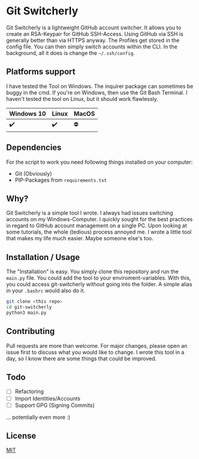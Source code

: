 # Git Switcherly

Git Switcherly is a lightweight GitHub account switcher. It allows you to create an RSA-Keypair for GitHub SSH-Access. Using GitHub via SSH is generally better than via HTTPS anyway. The Profiles get stored in the config file. You can then simply switch accounts within the CLI. In the background, all it does is change the `~/.ssh/config`.

## Platforms support
I have tested the Tool on Windows. The inquirer package can sometimes be buggy in the cmd. If you're on Windows, then use the Git Bash Terminal. I haven't tested the tool on Linux, but it should work flawlessly.

Windows 10 | Linux | MacOS
:------------ | :-------------| :-------------|
:heavy_check_mark: | :heavy_check_mark: |  :no_entry:

## Dependencies
For the script to work you need following things installed on your computer:
- Git (Obviously)
- PIP-Packages from `requirements.txt`

## Why?
Git Switcherly is a simple tool I wrote. I always had issues switching accounts on my Windows-Computer. I quickly sought for the best practices in regard to GitHub account management on a single PC. Upon looking at some tutorials, the whole (tedious) process annoyed me. I wrote a little tool that makes my life much easier. Maybe someone else's too.

## Installation / Usage
The "Installation" is easy. You simply clone this repository and run the `main.py` file. You could add the tool to your enviroment-variables. With this, you could access git-switcherly without going into the folder. A simple alias in your `.bashrc` would also do it.
```bash
git clone <this repo>
cd git-switcherly
python3 main.py
```

## Contributing
Pull requests are more than welcome. For major changes, please open an issue first to discuss what you would like to change. I wrote this tool in a day, so I know there are some things that could be improved.

## Todo
- [ ] Refactoring
- [ ] Import Identities/Accounts
- [ ] Support GPG (Signing Commits)

... potentially even more :)

## License
[MIT](https://choosealicense.com/licenses/mit/)
